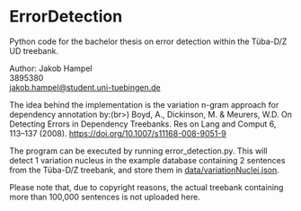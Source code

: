 # ErrorDetection
Python code for the bachelor thesis on error detection within the Tüba-D/Z UD treebank.

Author:
Jakob Hampel  
3895380  
jakob.hampel@student.uni-tuebingen.de

The idea behind the implementation is the variation n-gram approach for dependency annotation by:(br>) 
Boyd, A., Dickinson, M. & Meurers, W.D. On Detecting Errors in Dependency Treebanks. Res on Lang and Comput 6, 113–137 (2008). https://doi.org/10.1007/s11168-008-9051-9


The program can be executed by running error_detection.py. This will detect 1 variation nucleus in the example database containing 2 sentences from the Tüba-D/Z treebank, and store them in [data/variationNuclei.json](data/variationNuclei.json).

Please note that, due to copyright reasons, the actual treebank containing more than 100,000 sentences is not uploaded here.


